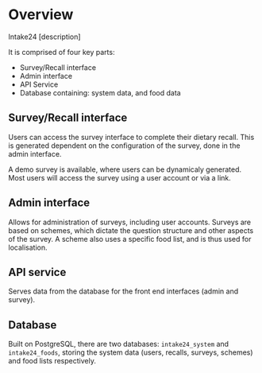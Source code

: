 # Overview
Intake24 [description]

It is comprised of four key parts:
* Survey/Recall interface
* Admin interface
* API Service
* Database containing: system data, and food data

## Survey/Recall interface
Users can access the survey interface to complete their dietary recall. This is generated dependent on the configuration of the survey, done in the admin interface.

A demo survey is available, where users can be dynamicaly generated. Most users will access the survey using a user account or via a link.

## Admin interface
Allows for administration of surveys, including user accounts. Surveys are based on schemes, which dictate the question structure and other aspects of the survey. A scheme also uses a specific food list, and is thus used for localisation. 

## API service
Serves data from the database for the front end interfaces (admin and survey). 

## Database
Built on PostgreSQL, there are two databases: `intake24_system` and `intake24_foods`, storing the system data (users, recalls, surveys, schemes) and food lists respectively.
